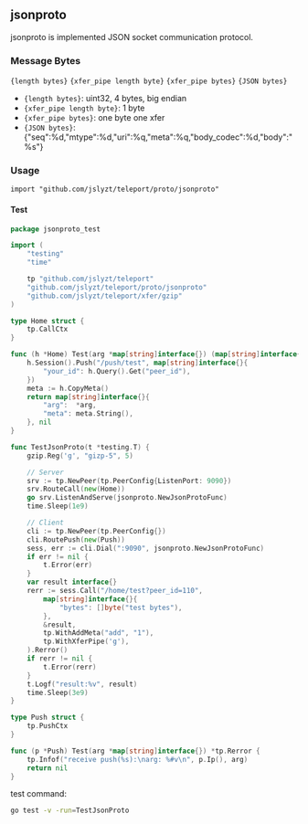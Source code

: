 ## jsonproto

jsonproto is implemented JSON socket communication protocol.


### Message Bytes

`{length bytes}` `{xfer_pipe length byte}` `{xfer_pipe bytes}` `{JSON bytes}`

- `{length bytes}`: uint32, 4 bytes, big endian
- `{xfer_pipe length byte}`: 1 byte
- `{xfer_pipe bytes}`: one byte one xfer
- `{JSON bytes}`: {"seq":%d,"mtype":%d,"uri":%q,"meta":%q,"body_codec":%d,"body":"%s"}

### Usage

`import "github.com/jslyzt/teleport/proto/jsonproto"`

#### Test

```go
package jsonproto_test

import (
	"testing"
	"time"

	tp "github.com/jslyzt/teleport"
	"github.com/jslyzt/teleport/proto/jsonproto"
	"github.com/jslyzt/teleport/xfer/gzip"
)

type Home struct {
	tp.CallCtx
}

func (h *Home) Test(arg *map[string]interface{}) (map[string]interface{}, *tp.Rerror) {
	h.Session().Push("/push/test", map[string]interface{}{
		"your_id": h.Query().Get("peer_id"),
	})
	meta := h.CopyMeta()
	return map[string]interface{}{
		"arg":  *arg,
		"meta": meta.String(),
	}, nil
}

func TestJsonProto(t *testing.T) {
	gzip.Reg('g', "gizp-5", 5)

	// Server
	srv := tp.NewPeer(tp.PeerConfig{ListenPort: 9090})
	srv.RouteCall(new(Home))
	go srv.ListenAndServe(jsonproto.NewJsonProtoFunc)
	time.Sleep(1e9)

	// Client
	cli := tp.NewPeer(tp.PeerConfig{})
	cli.RoutePush(new(Push))
	sess, err := cli.Dial(":9090", jsonproto.NewJsonProtoFunc)
	if err != nil {
		t.Error(err)
	}
	var result interface{}
	rerr := sess.Call("/home/test?peer_id=110",
		map[string]interface{}{
			"bytes": []byte("test bytes"),
		},
		&result,
		tp.WithAddMeta("add", "1"),
		tp.WithXferPipe('g'),
	).Rerror()
	if rerr != nil {
		t.Error(rerr)
	}
	t.Logf("result:%v", result)
	time.Sleep(3e9)
}

type Push struct {
	tp.PushCtx
}

func (p *Push) Test(arg *map[string]interface{}) *tp.Rerror {
	tp.Infof("receive push(%s):\narg: %#v\n", p.Ip(), arg)
	return nil
}
```

test command:

```sh
go test -v -run=TestJsonProto
```
